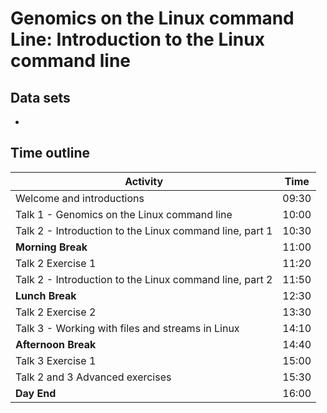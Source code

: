 # Genomics on the Linux command Line: Introduction to the Linux command line

<!--
This title should match exactly the link in the main README.
-->

## Data sets

<!--
Ideally, links to data sets that participants must download.
Even better, we add a page to this repository, that lists all data sets used; and this section links to some of those data sets.
Realistically, a list describing data sets that we will make them download on the day.
-->

- [](<link or path>)

## Time outline

<!--
Breakdown of time segments for lecture and exercises addressing the objectives listed above.
These are example times; adapt time, and insert/remove rows as needed.
Requirements:
- The day starts at 9:30
- There is a 10+ min break in the morning
- There is a 1+ h lunch break
- There is a 10+ min break in the afternoon
- The day ends at 16:00
-->

| Activity                                                      |  Time |
|---------------------------------------------------------------|-------|
| Welcome and introductions                                     | 09:30 |
| Talk 1 - Genomics on the Linux command line                   | 10:00 |
| Talk 2 - Introduction to the Linux command line, part 1       | 10:30 |
| **Morning Break**                                             | 11:00 |
| Talk 2 Exercise 1                                             | 11:20 |
| Talk 2 - Introduction to the Linux command line, part 2       | 11:50 |
| **Lunch Break**                                               | 12:30 |
| Talk 2 Exercise 2                                             | 13:30 |
| Talk 3 - Working with files and streams in Linux              | 14:10 |
| **Afternoon Break**                                           | 14:40 |
| Talk 3 Exercise 1                                             | 15:00 |
| Talk 2 and 3 Advanced exercises                               | 15:30 |
| **Day End**                                                   | 16:00 |
